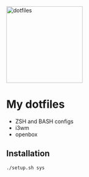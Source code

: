 <img alt="dotfiles" width="200" src="http://dotfiles.github.io/images/dotfiles-logo.png">

My dotfiles
===========

* ZSH and BASH configs
* i3wm
* openbox

Installation
------------

    ./setup.sh sys
